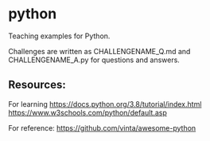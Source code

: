# python
Teaching examples for Python.

Challenges are written as CHALLENGENAME_Q.md and CHALLENGENAME_A.py for questions and answers.


## Resources:

For learning
https://docs.python.org/3.8/tutorial/index.html
https://www.w3schools.com/python/default.asp

For reference:
https://github.com/vinta/awesome-python

